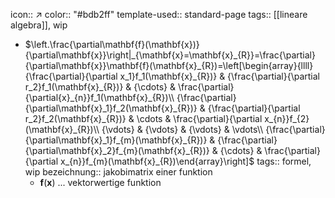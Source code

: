 icon:: ↗
color:: "#bdb2ff"
template-used:: standard-page
tags:: [[lineare algebra]], wip

- $\left.\frac{\partial\mathbf{f}(\mathbf{x})}{\partial\mathbf{x}}\right|_{\mathbf{x}=\mathbf{x}_{R}}=\frac{\partial}{\partial\mathbf{x}}\mathbf{f}(\mathbf{x}_{R})=\left[\begin{array}{llll}{\frac{\partial}{\partial x_1}f_1(\mathbf{x}_{R})} & {\frac{\partial}{\partial r_2}f_1(\mathbf{x}_{R})} & {\cdots} & \frac{\partial}{\partial{x}_{n}}f_1(\mathbf{x}_{R})\\ {\frac{\partial}{\partial\mathbf{x}_1}f_2(\mathbf{x}_{R})} & {\frac{\partial}{\partial r_2}f_2(\mathbf{x}_{R})} & \cdots & \frac{\partial}{\partial x_{n}}f_{2}(\mathbf{x}_{R})\\ {\vdots} & {\vdots} & {\vdots} & \vdots\\ {\frac{\partial}{\partial\mathbf{x}_1}f_{m}(\mathbf{x}_{R})} & {\frac{\partial}{\partial\mathbf{x}_2}f_{m}(\mathbf{x}_{R})} & {\cdots} & \frac{\partial}{\partial x_{n}}f_{m}(\mathbf{x}_{R})\end{array}\right]$
  tags:: formel, wip
  bezeichnung:: jakobimatrix einer funktion
	- $\mathbf{f}(\mathbf{x})$ ... vektorwertige funktion